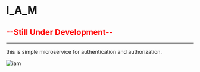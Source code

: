 # I_A_M  

## <b style="color:red">--Still Under Development--</b>
<hr>

this is simple microservice for authentication and authorization.


![iam](https://user-images.githubusercontent.com/28431751/57311184-d6864b80-70f3-11e9-85df-2dae80dc4863.jpg)
